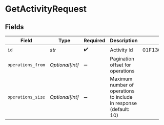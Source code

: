 # GetActivityRequest


## Fields

| Field                                                              | Type                                                               | Required                                                           | Description                                                        | Example                                                            |
| ------------------------------------------------------------------ | ------------------------------------------------------------------ | ------------------------------------------------------------------ | ------------------------------------------------------------------ | ------------------------------------------------------------------ |
| `id`                                                               | *str*                                                              | :heavy_check_mark:                                                 | Activity Id                                                        | 01F130Q52Q6MWSNS8N2AVXV4JN                                         |
| `operations_from`                                                  | *Optional[int]*                                                    | :heavy_minus_sign:                                                 | Pagination offset for operations<br/>                              |                                                                    |
| `operations_size`                                                  | *Optional[int]*                                                    | :heavy_minus_sign:                                                 | Maximum number of operations to include in response (default: 10)<br/> |                                                                    |